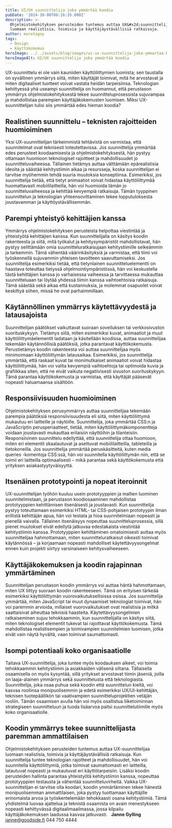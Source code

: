 ```yaml
---
title: UI/UX suunnittelija joka ymmärtää koodia
pubDate: '2024-10-08T08:16:35.000Z'
description: >-
  Ohjelmistokehityksen perusteiden tuntemus auttaa UX&#x2d;suunnittelijaa
  luomaan realistisia, toimivia ja käyttäjäystävällisiä ratkaisuja.
author: moretagoy
tags:
  - Design
  - Käyttökokemus
heroImage: ../../assets/blog/images/ui-ux-suunnittelija-joka-ymmartaa-koodia/featured.webp
heroImageAlt: UI/UX suunnittelija joka ymmärtää koodia
---
```


UX-suunnittelu ei ole vain kauniiden käyttöliittymien luomista; sen taustalla on syvällinen ymmärrys siitä, miten käyttäjät toimivat, mitä he arvostavat ja miten digitaaliset tuotteet voivat vastata heidän tarpeisiinsa. Teknologian kehittyessä yhä useampi suunnittelija on huomannut, että perustason ymmärrys ohjelmistokehityksestä tekee suunnitteluprosessista sujuvampaa ja mahdollistaa parempien käyttäjäkokemusten luomisen. Miksi UX-suunnittelijan tulisi siis ymmärtää edes hieman koodia?

## Realistinen suunnittelu – teknisten rajoitteiden huomioiminen

Yksi UX-suunnittelijan tärkeimmistä tehtävistä on varmistaa, että suunnitelmat ovat teknisesti toteutettavissa. Jos suunnittelija ymmärtää edes perusteet koodaamisesta ja ohjelmistokehityksestä, hän pystyy ottamaan huomioon teknologiset rajoitteet ja mahdollisuudet jo suunnitteluvaiheessa. Tällainen tietämys auttaa välttämään epärealistisia ideoita ja säästää kehitystiimin aikaa ja resursseja, koska suunnittelijan ei tarvitse myöhemmin tehdä suuria muutoksia konseptiinsa. Esimerkiksi, jos suunnittelija tietää, että tietyt animaatiot voivat hidastaa käyttöliittymää huomattavasti mobiililaitteilla, hän voi huomioida tämän jo suunnitteluvaiheessa ja kehittää kevyempiä ratkaisuja. Tämän tyyppinen suunnittelun ja teknologian yhteensovittaminen tekee lopputuloksesta joustavamman ja käyttöystävällisemmän.

## Parempi yhteistyö kehittäjien kanssa

Ymmärrys ohjelmistokehityksen perusteista helpottaa viestintää ja yhteistyötä kehittäjien kanssa. Kun suunnittelijalla on käsitys koodin rakenteesta ja siitä, mitä työkalut ja kehitysympäristöt mahdollistavat, hän pystyy selittämään omia suunnitteluratkaisujaan kehitystiimille selkeämmin ja tarkemmin. Tämä vähentää väärinkäsityksiä ja varmistaa, että tiimi voi työskennellä sujuvammin yhteisen tavoitteen saavuttamiseksi. Jos suunnittelija esimerkiksi tietää, että tietynlainen suunnitteluelementti on haastava toteuttaa tietyssä ohjelmointiympäristössä, hän voi keskustella tästä kehittäjien kanssa jo varhaisessa vaiheessa ja tarvittaessa mukauttaa suunnitteluaan tai löytää yhdessä tiimin kanssa vaihtoehtoisia ratkaisuja. Tämä säästää sekä aikaa että kustannuksia, ja molemmat osapuolet voivat keskittyä siihen, missä he ovat parhaimmillaan.

## Käytännöllinen ymmärrys käytettävyydestä ja latausajoista

Suunnittelijan päätökset vaikuttavat suoraan sovelluksen tai verkkosivuston suorituskykyyn. Tietämys siitä, miten esimerkiksi kuvat, animaatiot ja muut käyttöliittymäelementit ladataan ja käsitellään koodissa, auttaa suunnittelijaa tekemään käytännöllisiä päätöksiä, jotka parantavat käyttökokemusta. Perustietämys koodin rakenteesta voi auttaa suunnittelijaa myös minimoimaan käyttöliittymän latausaikaa. Esimerkiksi, jos suunnittelija ymmärtää, että raskaat kuvat tai monimutkaiset animaatiot voivat hidastaa käyttöliittymää, hän voi valita kevyempiä vaihtoehtoja tai optimoida kuvia ja grafiikkaa siten, että ne eivät vaikuta negatiivisesti sivuston suorituskykyyn. Tämä parantaa käyttökokemusta ja varmistaa, että käyttäjät pääsevät nopeasti haluamaansa sisältöön.

## Responsiivisuuden huomioiminen

Ohjelmistokehityksen perusymmärrys auttaa suunnittelijaa tekemään parempia päätöksiä responsiivisuudesta eli siitä, miten käyttöliittymä mukautuu eri laitteille ja näytöille. Suunnittelija, joka ymmärtää CSS:n ja JavaScriptin perusperiaatteet, tietää, miten käyttöliittymäkomponentteja voidaan joustavasti mukauttaa erilaisiin näyttöihin ja tilanteisiin. Responsiivinen suunnittelu edellyttää, että suunnittelija ottaa huomioon, miten eri elementit skaalautuvat ja asettuvat mobiililaitteilla, tableteilla ja tietokoneilla. Jos suunnittelija ymmärtää peruskäsitteitä, kuten media queries -komentoja CSS:ssä, hän voi suunnitella käyttöliittymän niin, että se toimii eri laitteilla optimaalisesti – mikä parantaa sekä käyttökokemusta että yrityksen asiakastyytyväisyyttä.

## Itsenäinen prototypointi ja nopeat iteroinnit

UX-suunnittelijan työhön kuuluu usein prototyyppien ja mallien luominen suunnitelmistaan, ja perustason koodiosaaminen mahdollistaa prototyyppien kehittämisen itsenäisesti ja joustavasti. Kun suunnittelija pystyy toteuttamaan esimerkiksi HTML- tai CSS-pohjaisen prototyypin ilman erillistä kehittäjän apua, hän voi testata ja hioa suunnitelmiaan nopeasti ja pienellä vaivalla. Tällainen itsenäisyys nopeuttaa suunnitteluprosessia, sillä pienet muutokset eivät edellytä jatkuvaa edestakaista viestintää kehitystiimin kanssa. Prototyyppien kehittäminen omatoimisesti auttaa myös suunnittelijaa hahmottamaan, miten suunnitteluratkaisut oikeasti toimivat käytännössä – ja korjaamaan nopeasti mahdolliset käytettävyysongelmat ennen kuin projekti siirtyy varsinaiseen kehitysvaiheeseen.

## Käyttäjäkokemuksen ja koodin rajapinnan ymmärtäminen

Suunnittelijan perustason koodin ymmärrys voi auttaa häntä hahmottamaan, miten UX liittyy suoraan koodin rakenteeseen. Tämä on erityisen tärkeää esimerkiksi käyttöliittymän vuorovaikutuksellisissa osissa. Jos suunnittelija ymmärtää, miten JavaScript tai muut dynaamiset teknologiat toimivat, hän voi paremmin arvioida, millaiset vuorovaikutukset ovat realistisia ja mitkä saattaisivat aiheuttaa teknisiä haasteita. Käytettävyysongelmien ratkaiseminen sujuu tehokkaammin, kun suunnittelijalla on käsitys siitä, miten teknologiset elementit tukevat tai rajoittavat käyttökokemusta. Tämä mahdollistaa realistisempien ja toimivampien suunnitelmien luomisen, jotka eivät vain näytä hyvältä, vaan toimivat saumattomasti.

## Isompi potentiaali koko organisaatiolle

Taitava UX-suunnittelija, joka tuntee myös koodauksen alkeet, voi toimia tehokkaammin kehitystiimin ja asiakkaiden välisenä siltana. Tällaisella osaamisella on myös kysyntää, sillä yritykset arvostavat tiimin jäseniä, joilla on laaja-alainen ymmärrys sekä suunnittelusta että teknologiasta. Suunnittelija, joka osaa puhua sekä koodin että suunnittelun kieltä, voi kasvaa rooliinsa monipuolisemmin ja edetä esimerkiksi UX/UI-kehittäjän, teknisen tuotepäällikön tai vaativampien suunnitteluprojektien vetäjän rooliin. Tämän osaamisen avulla hän voi myös osallistua liiketoiminnan strategiseen suunnitteluun ja tuoda lisäarvoa paitsi suunnittelutiimille myös koko organisaatiolle.

## Koodin ymmärrys tekee suunnittelijasta paremman ammattilaisen

Ohjelmistokehityksen perusteiden tuntemus auttaa UX-suunnittelijaa luomaan realistisia, toimivia ja käyttäjäystävällisiä ratkaisuja. Kun suunnittelija tuntee teknologian rajoitteet ja mahdollisuudet, hän voi suunnitella käyttöliittymiä, jotka toimivat saumattomasti eri laitteilla, latautuvat nopeasti ja mukautuvat eri käyttötarpeisiin. Lisäksi koodin perusteiden hallinta parantaa yhteistyötä kehitystiimin kanssa, nopeuttaa prototyyppien testausta ja vähentää suunnitteluvirheitä. Vaikka UX-suunnittelijan ei tarvitse olla koodari, koodin ymmärtäminen tekee hänestä monipuolisemman ammattilaisen, joka pystyy tuottamaan käyttäjille erinomaista arvoa ja työskentelemään tehokkaasti osana kehitystiimiä. Tämä yhdistelmä luovaa ajattelua ja teknistä osaamista on avain menestykseen nopeasti kehittyvässä digitaalimaailmassa, jossa kilpailu käyttäjäkokemuksen laadussa kasvaa jatkuvasti.   **Janne Gylling** janne@goodside.fi 044 750 4444